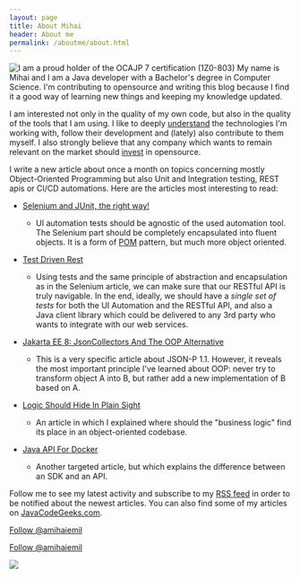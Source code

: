 ```yaml
---
layout: page
title: About Mihai
header: About me
permalink: /aboutme/about.html
---
```

<img title="I am a proud holder of the OCAJP 7 certification (1Z0-803)" class="badge" src="https://amihaiemil.github.io/images/oca7.gif">
My name is Mihai and I am a Java developer with a Bachelor's degree in Computer Science.
I'm contributing to opensource and writing this blog because I find it a good way of learning new things and keeping my knowledge updated.

I am interested not only in the quality of my own code, but also in the quality of the tools that I am using. I like to deeply [understand](https://www.amihaiemil.com/2018/01/24/teach-them-the-language-first.html) the technologies I'm working with, follow their development and (lately) also contribute to them myself.
I also strongly believe that any company which wants to remain relevant on the market should [invest](https://www.amihaiemil.com/2017/11/29/invest-in-a-github-organization.html) in opensource.

I write a new article about once a month on topics concerning mostly Object-Oriented Programming but also Unit and Integration testing,
REST apis or CI/CD automations. Here are the articles most interesting to read:

* [Selenium and JUnit, the right way!](https://www.amihaiemil.com/2017/01/24/selenium-and-junit-the-right-way.html)
  * UI automation tests should be agnostic of the used automation tool.
    The Selenium part should be completely encapsulated into fluent objects.
    It is a form of [POM](https://www.toptal.com/selenium/test-automation-in-selenium-using-page-object-model-and-page-factory) pattern, but much more object oriented.

* [Test Driven Rest](https://www.amihaiemil.com/2017/05/03/test-driven-rest.html)
  * Using tests and the same principle of abstraction and encapsulation as in the Selenium article, we can make sure that our RESTful API is truly
    navigable. In the end, ideally, we should have a *single set of tests* for both the UI Automation and the RESTful API, and also a Java client library which could
    be delivered to any 3rd party who wants to integrate with our web services.

* [Jakarta EE 8: JsonCollectors And The OOP Alternative](https://www.amihaiemil.com/2017/10/16/javaee8-jsoncollectors-oop-alternative.html)
  * This is a very specific article about JSON-P 1.1. However, it reveals the most important principle I've learned about OOP:
  never try to transform object A into B, but rather add a new implementation of B based on A.

* [Logic Should Hide In Plain Sight](https://www.amihaiemil.com/2018/07/22/logic-should-hide-in-plain-sight.html)
  * An article in which I explained where should the "business logic" find its place in an object-oriented codebase.

* [Java API For Docker](https://www.amihaiemil.com/2018/03/10/java-api-for-docker.html)
  * Another targeted article, but which explains the difference between an SDK and an API.

Follow me to see my latest activity and subscribe to my [RSS feed](https://www.amihaiemil.com/feed.xml) in order to be notified about the newest articles. You can also find some of my articles on [JavaCodeGeeks.com](https://www.javacodegeeks.com/).

<a class="github-button" href="https://github.com/amihaiemil" data-count-href="/amihaiemil/followers" data-count-api="/users/amihaiemil#followers" data-count-aria-label="# followers on GitHub" aria-label="Follow @amihaiemil on GitHub">Follow @amihaiemil</a>

<a href="https://twitter.com/amihaiemil" class="twitter-follow-button" data-show-count="true">Follow @amihaiemil</a><script async src="//platform.twitter.com/widgets.js" charset="utf-8"></script>

<div class="centered"><img src="https://cdn.javacodegeeks.com/wp-content/uploads/2012/12/JavaCodeGeek_Badge.png"></div>
